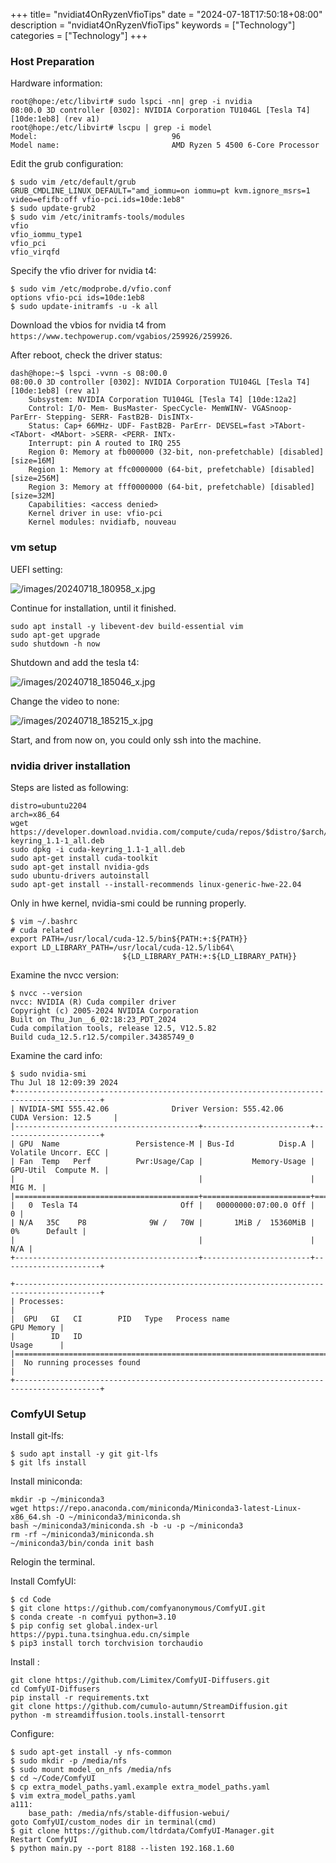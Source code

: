 +++
title= "nvidiat4OnRyzenVfioTips"
date = "2024-07-18T17:50:18+08:00"
description = "nvidiat4OnRyzenVfioTips"
keywords = ["Technology"]
categories = ["Technology"]
+++
### Host Preparation
Hardware information:      

```
root@hope:/etc/libvirt# sudo lspci -nn| grep -i nvidia
08:00.0 3D controller [0302]: NVIDIA Corporation TU104GL [Tesla T4] [10de:1eb8] (rev a1)
root@hope:/etc/libvirt# lscpu | grep -i model
Model:                              96
Model name:                         AMD Ryzen 5 4500 6-Core Processor
```
Edit the grub configuration:       

```
$ sudo vim /etc/default/grub
GRUB_CMDLINE_LINUX_DEFAULT="amd_iommu=on iommu=pt kvm.ignore_msrs=1 video=efifb:off vfio-pci.ids=10de:1eb8"
$ sudo update-grub2
$ sudo vim /etc/initramfs-tools/modules
vfio
vfio_iommu_type1
vfio_pci
vfio_virqfd
```
Specify the vfio driver for nvidia t4:       

```
$ sudo vim /etc/modprobe.d/vfio.conf 
options vfio-pci ids=10de:1eb8
$ sudo update-initramfs -u -k all
```
Download the vbios for nvidia t4 from `https://www.techpowerup.com/vgabios/259926/259926`.     

After reboot, check the driver status:      

```
dash@hope:~$ lspci -vvnn -s 08:00.0
08:00.0 3D controller [0302]: NVIDIA Corporation TU104GL [Tesla T4] [10de:1eb8] (rev a1)
	Subsystem: NVIDIA Corporation TU104GL [Tesla T4] [10de:12a2]
	Control: I/O- Mem- BusMaster- SpecCycle- MemWINV- VGASnoop- ParErr- Stepping- SERR- FastB2B- DisINTx-
	Status: Cap+ 66MHz- UDF- FastB2B- ParErr- DEVSEL=fast >TAbort- <TAbort- <MAbort- >SERR- <PERR- INTx-
	Interrupt: pin A routed to IRQ 255
	Region 0: Memory at fb000000 (32-bit, non-prefetchable) [disabled] [size=16M]
	Region 1: Memory at ffc0000000 (64-bit, prefetchable) [disabled] [size=256M]
	Region 3: Memory at fff0000000 (64-bit, prefetchable) [disabled] [size=32M]
	Capabilities: <access denied>
	Kernel driver in use: vfio-pci
	Kernel modules: nvidiafb, nouveau
```
### vm setup
UEFI setting:    

![/images/20240718_180958_x.jpg](/images/20240718_180958_x.jpg)

Continue for installation, until it finished.   


```
sudo apt install -y libevent-dev build-essential vim
sudo apt-get upgrade
sudo shutdown -h now
```
Shutdown and add the tesla t4:    

![/images/20240718_185046_x.jpg](/images/20240718_185046_x.jpg)

Change the video to none:    

![/images/20240718_185215_x.jpg](/images/20240718_185215_x.jpg)

Start, and from now on, you could only ssh into the machine.   

### nvidia driver installation
Steps are listed as following:      

```
distro=ubuntu2204
arch=x86_64
wget https://developer.download.nvidia.com/compute/cuda/repos/$distro/$arch/cuda-keyring_1.1-1_all.deb
sudo dpkg -i cuda-keyring_1.1-1_all.deb 
sudo apt-get install cuda-toolkit
sudo apt-get install nvidia-gds
sudo ubuntu-drivers autoinstall
sudo apt-get install --install-recommends linux-generic-hwe-22.04
```
Only in hwe kernel, nvidia-smi could be running properly.    

```
$ vim ~/.bashrc
# cuda related
export PATH=/usr/local/cuda-12.5/bin${PATH:+:${PATH}}
export LD_LIBRARY_PATH=/usr/local/cuda-12.5/lib64\
                         ${LD_LIBRARY_PATH:+:${LD_LIBRARY_PATH}}
```
Examine the nvcc version:       

```
$ nvcc --version
nvcc: NVIDIA (R) Cuda compiler driver
Copyright (c) 2005-2024 NVIDIA Corporation
Built on Thu_Jun__6_02:18:23_PDT_2024
Cuda compilation tools, release 12.5, V12.5.82
Build cuda_12.5.r12.5/compiler.34385749_0
```
Examine the card info:      

```
$ sudo nvidia-smi 
Thu Jul 18 12:09:39 2024       
+-----------------------------------------------------------------------------------------+
| NVIDIA-SMI 555.42.06              Driver Version: 555.42.06      CUDA Version: 12.5     |
|-----------------------------------------+------------------------+----------------------+
| GPU  Name                 Persistence-M | Bus-Id          Disp.A | Volatile Uncorr. ECC |
| Fan  Temp   Perf          Pwr:Usage/Cap |           Memory-Usage | GPU-Util  Compute M. |
|                                         |                        |               MIG M. |
|=========================================+========================+======================|
|   0  Tesla T4                       Off |   00000000:07:00.0 Off |                    0 |
| N/A   35C    P8              9W /   70W |       1MiB /  15360MiB |      0%      Default |
|                                         |                        |                  N/A |
+-----------------------------------------+------------------------+----------------------+
                                                                                         
+-----------------------------------------------------------------------------------------+
| Processes:                                                                              |
|  GPU   GI   CI        PID   Type   Process name                              GPU Memory |
|        ID   ID                                                               Usage      |
|=========================================================================================|
|  No running processes found                                                             |
+-----------------------------------------------------------------------------------------+
```
### ComfyUI Setup
Install git-lfs:      

```
$ sudo apt install -y git git-lfs
$ git lfs install
```
Install miniconda:     

```
mkdir -p ~/miniconda3
wget https://repo.anaconda.com/miniconda/Miniconda3-latest-Linux-x86_64.sh -O ~/miniconda3/miniconda.sh
bash ~/miniconda3/miniconda.sh -b -u -p ~/miniconda3
rm -rf ~/miniconda3/miniconda.sh
~/miniconda3/bin/conda init bash
```
Relogin the terminal.     

Install ComfyUI:    

```
$ cd Code
$ git clone https://github.com/comfyanonymous/ComfyUI.git
$ conda create -n comfyui python=3.10
$ pip config set global.index-url https://pypi.tuna.tsinghua.edu.cn/simple
$ pip3 install torch torchvision torchaudio
```
Install :     

```
git clone https://github.com/Limitex/ComfyUI-Diffusers.git
cd ComfyUI-Diffusers
pip install -r requirements.txt
git clone https://github.com/cumulo-autumn/StreamDiffusion.git
python -m streamdiffusion.tools.install-tensorrt
```
Configure:      

```
$ sudo apt-get install -y nfs-common
$ sudo mkdir -p /media/nfs
$ sudo mount model_on_nfs /media/nfs
$ cd ~/Code/ComfyUI
$ cp extra_model_paths.yaml.example extra_model_paths.yaml
$ vim extra_model_paths.yaml
a111: 
    base_path: /media/nfs/stable-diffusion-webui/
goto ComfyUI/custom_nodes dir in terminal(cmd)
$ git clone https://github.com/ltdrdata/ComfyUI-Manager.git
Restart ComfyUI
$ python main.py --port 8188 --listen 192.168.1.60
```
